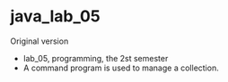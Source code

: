 # java_lab_05
Original version
- lab_05, programming, the 2st semester
- A command program is used to manage a collection.
